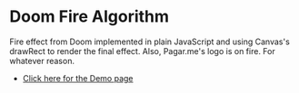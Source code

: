 # Doom Fire Algorithm

Fire effect from Doom implemented in plain JavaScript and using Canvas's drawRect to render the final effect.
Also, Pagar.me's logo is on fire. For whatever reason.

- [Click here for the Demo page](https://filipedeschamps.github.io/doom-fire-algorithm/playground/pagarme-logo-on-fire/)
